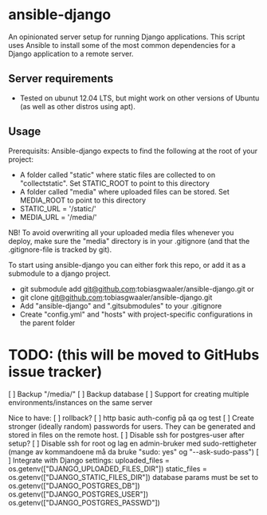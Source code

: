 ansible-django
==============

An opinionated server setup for running Django applications. 
This script uses Ansible to install some of the most common dependencies for a Django application to a remote server.


## Server requirements ##
- Tested on ubunut 12.04 LTS, but might work on other versions of Ubuntu (as well as other distros using apt).

## Usage ##
Prerequisits:
Ansible-django expects to find the following at the root of your project:
- A folder called "static" where static files are collected to on "collectstatic". Set STATIC_ROOT to point to this directory
- A folder called "media" where uploaded files can be stored. Set MEDIA_ROOT to point to this directory
- STATIC_URL = '/static/'
- MEDIA_URL = '/media/'

NB! To avoid overwriting all your uploaded media files whenever you deploy, make sure the "media" directory is in your .gitignore (and that the .gitignore-file is tracked by git).

To start using ansible-django you can either fork this repo, or add it as a submodule to a django project.
- git submodule add git@github.com:tobiasgwaaler/ansible-django.git
or
- git clone git@github.com:tobiasgwaaler/ansible-django.git
- Add "ansible-django" and ".gitsubmodules" to your .gitignore
- Create "config.yml" and "hosts" with project-specific configurations in the parent folder


# TODO: (this will be moved to GitHubs issue tracker)
[ ] Backup "/media/"
[ ] Backup database
[ ] Support for creating multiple environments/instances on the same server


Nice to have:
[ ] rollback?
[ ] http basic auth-config på qa og test
[ ] Create stronger (ideally random) passwords for users. They can be generated and stored in files on the remote host.
[ ] Disable ssh for postgres-user after setup?
[ ] Disable ssh for root og lag en admin-bruker med sudo-rettigheter (mange av kommandoene må da bruke "sudo: yes" og "--ask-sudo-pass")
[ ] Integrate with Django settings:
      uploaded_files = os.getenv(["DJANGO_UPLOADED_FILES_DIR"])
      static_files = os.getenv(["DJANGO_STATIC_FILES_DIR"])
      database params must be set to 
      os.getenv(["DJANGO_POSTGRES_DB"])
      os.getenv(["DJANGO_POSTGRES_USER"])
      os.getenv(["DJANGO_POSTGRES_PASSWD"])




